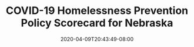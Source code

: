 ---
title: "COVID-19 Homelessness Prevention Policy Scorecard for Nebraska"
date: 2020-04-09T20:43:49-08:00
layout: single
type: covid-policy-rankings
state_abbrev: ne # use state abbreviation.
state_title: Nebraska
photoCredit:
hasSubnav: true
socialDescription: COVID-19 Homelessness Prevention Policy Scorecard for Nebraska
description: See how Nebraska ranks in our nationwide scorecard of homelessness prevention policies in response to COVID-19.
url: /covid-policy-rankings/ne
aliases:
    - /covid-policy-rankings/ne
    - /covid-policy-rankings/nebraska
    - /es/covid-policy-rankings/ne
    - /es/covid-policy-rankings/nebraska
---